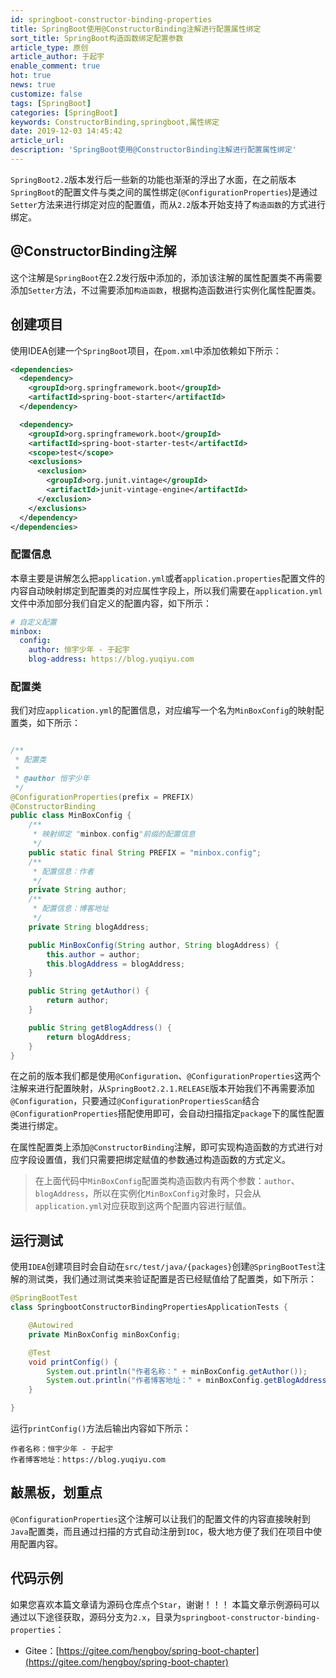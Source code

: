```yaml
---
id: springboot-constructor-binding-properties
title: SpringBoot使用@ConstructorBinding注解进行配置属性绑定
sort_title: SpringBoot构造函数绑定配置参数
article_type: 原创
article_author: 于起宇
enable_comment: true
hot: true
news: true
customize: false
tags: [SpringBoot]
categories: [SpringBoot]
keywords: ConstructorBinding,springboot,属性绑定
date: 2019-12-03 14:45:42
article_url:
description: 'SpringBoot使用@ConstructorBinding注解进行配置属性绑定'
---
```

`SpringBoot2.2`版本发行后一些新的功能也渐渐的浮出了水面，在之前版本`SpringBoot`的配置文件与类之间的属性绑定(`@ConfigurationProperties`)是通过`Setter`方法来进行绑定对应的配置值，而从`2.2`版本开始支持了`构造函数`的方式进行绑定。
<!--more-->
## @ConstructorBinding注解

这个注解是`SpringBoot`在2.2发行版中添加的，添加该注解的属性配置类不再需要添加`Setter`方法，不过需要添加`构造函数`，根据构造函数进行实例化属性配置类。

## 创建项目

使用IDEA创建一个`SpringBoot`项目，在`pom.xml`中添加依赖如下所示：

```xml
<dependencies>
  <dependency>
    <groupId>org.springframework.boot</groupId>
    <artifactId>spring-boot-starter</artifactId>
  </dependency>

  <dependency>
    <groupId>org.springframework.boot</groupId>
    <artifactId>spring-boot-starter-test</artifactId>
    <scope>test</scope>
    <exclusions>
      <exclusion>
        <groupId>org.junit.vintage</groupId>
        <artifactId>junit-vintage-engine</artifactId>
      </exclusion>
    </exclusions>
  </dependency>
</dependencies>
```

### 配置信息

本章主要是讲解怎么把`application.yml`或者`application.properties`配置文件的内容自动映射绑定到配置类的对应属性字段上，所以我们需要在`application.yml`文件中添加部分我们自定义的配置内容，如下所示：

```yaml
# 自定义配置
minbox:
  config:
    author: 恒宇少年 - 于起宇
    blog-address: https://blog.yuqiyu.com
```



### 配置类

我们对应`application.yml`的配置信息，对应编写一个名为`MinBoxConfig`的映射配置类，如下所示：

```java

/**
 * 配置类
 *
 * @author 恒宇少年
 */
@ConfigurationProperties(prefix = PREFIX)
@ConstructorBinding
public class MinBoxConfig {
    /**
     * 映射绑定 "minbox.config"前缀的配置信息
     */
    public static final String PREFIX = "minbox.config";
    /**
     * 配置信息：作者
     */
    private String author;
    /**
     * 配置信息：博客地址
     */
    private String blogAddress;

    public MinBoxConfig(String author, String blogAddress) {
        this.author = author;
        this.blogAddress = blogAddress;
    }

    public String getAuthor() {
        return author;
    }

    public String getBlogAddress() {
        return blogAddress;
    }
}

```

在之前的版本我们都是使用`@Configuration`、`@ConfigurationProperties`这两个注解来进行配置映射，从`SpringBoot2.2.1.RELEASE`版本开始我们不再需要添加`@Configuration`，只要通过`@ConfigurationPropertiesScan`结合`@ConfigurationProperties`搭配使用即可，会自动扫描指定`package`下的属性配置类进行绑定。

在属性配置类上添加`@ConstructorBinding`注解，即可实现构造函数的方式进行对应字段设置值，我们只需要把绑定赋值的参数通过构造函数的方式定义。

> 在上面代码中`MinBoxConfig`配置类构造函数内有两个参数：`author`、`blogAddress`，所以在实例化`MinBoxConfig`对象时，只会从`application.yml`对应获取到这两个配置内容进行赋值。

## 运行测试

使用`IDEA`创建项目时会自动在`src/test/java/{packages}`创建`@SpringBootTest`注解的测试类，我们通过测试类来验证配置是否已经赋值给了配置类，如下所示：

```java
@SpringBootTest
class SpringbootConstructorBindingPropertiesApplicationTests {

    @Autowired
    private MinBoxConfig minBoxConfig;

    @Test
    void printConfig() {
        System.out.println("作者名称：" + minBoxConfig.getAuthor());
        System.out.println("作者博客地址：" + minBoxConfig.getBlogAddress());
    }

}
```

运行`printConfig()`方法后输出内容如下所示：

```
作者名称：恒宇少年 - 于起宇
作者博客地址：https://blog.yuqiyu.com
```

## 敲黑板，划重点

`@ConfigurationProperties`这个注解可以让我们的配置文件的内容直接映射到`Java`配置类，而且通过扫描的方式自动注册到`IOC`，极大地方便了我们在项目中使用配置内容。

## 代码示例
如果您喜欢本篇文章请为源码仓库点个`Star`，谢谢！！！
本篇文章示例源码可以通过以下途径获取，源码分支为`2.x`，目录为`springboot-constructor-binding-properties`：
- Gitee：[https://gitee.com/hengboy/spring-boot-chapter](https://gitee.com/hengboy/spring-boot-chapter)